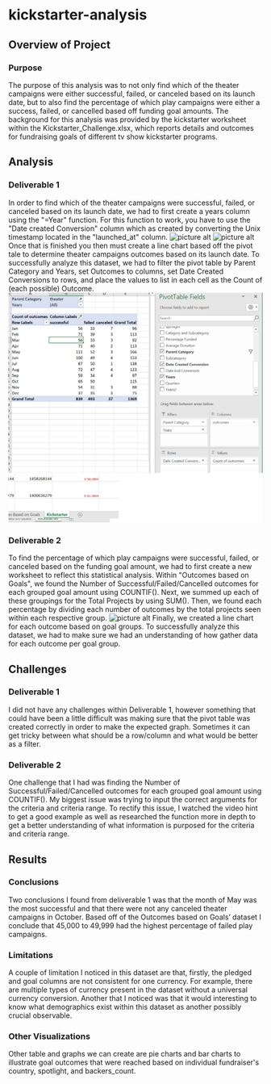 # kickstarter-analysis


##  Overview of Project
### Purpose
  The purpose of this analysis was to not only find which of the theater campaigns were either successful, failed, or canceled based on its launch date, but to also find the percentage of which play campaigns were either a success, failed, or cancelled based off funding goal amounts. 
  The background for this analysis was provided by the kickstarter worksheet within the Kickstarter_Challenge.xlsx, which reports details and outcomes for fundraising goals of different tv show kickstarter programs.

## Analysis
### Deliverable 1
  In order to find which of the theater campaigns were successful, failed, or canceled based on its launch date, we had to first create a years column using the "=Year" function. For this function to work, you have to use the "Date created Conversion" column which as created by converting the Unix timestamp located in the "launched_at" column.
![picture alt](epcoh_exp.png/250x250 "EPOCH to Short Date")
![picture alt](years_exp.png/250x250 "Short Date to YEAR()")
  Once that is finished you then must create a line chart based off the pivot tale to determine theater campaigns outcomes based on its launch date. 
  To successfully analyze this dataset, we had to filter the pivot table by Parent Category and Years, set Outcomes to columns, set Date Created Conversions to rows, and place the values to list in each cell as the Count of (each possible) Outcome.
![picture alt](pc_exp.png "Pivot Table")

### Deliverable 2
  To find the percentage of which play campaigns were successful, failed, or canceled based on the funding goal amount, we had to first create a new worksheet to reflect this statistical analysis. Within "Outcomes based on Goals", we found the Number of Successful/Failed/Cancelled outcomes for each grouped goal amount using COUNTIF(). 
  Next, we summed up each of these groupings for the Total Projects by using SUM(). Then, we found each percentage by dividing each number of outcomes by the total projects seen within each respective group. 
  ![picture alt](http://via.placeholder.com/200x150 "Stat Table and COUNTIFS()")
  Finally, we created a line chart for each outcome based on goal groups. To successfully analyze this dataset, we had to make sure we had an understanding of how gather data for each outcome per goal group.

## Challenges
### Deliverable 1
  I did not have any challenges within Deliverable 1, however something that could have been a little difficult was making sure that the pivot table was created correctly in order to make the expected graph. Sometimes it can get tricky between what should be a row/column and what would be better as a filter.

### Deliverable 2
  One challenge that I had was finding the Number of Successful/Failed/Cancelled outcomes for each grouped goal amount using COUNTIF(). My biggest issue was trying to input the correct arguments for the criteria and criteria range. 
  To rectify this issue, I watched the video hint to get a good example as well as researched the function more in depth to get a better understanding of what information is purposed for the criteria and criteria range.

## Results
### Conclusions
  Two conclusions I found from deliverable 1 was that the month of May was the most successful and that there were not any canceled theater campaigns in October. 
  Based off of the Outcomes based on Goals’ dataset I conclude that 45,000 to 49,999 had the highest percentage of failed play campaigns. 
### Limitations
  A couple of limitation I noticed in this dataset are that, firstly, the pledged and goal columns are not consistent for one currency. For example, there are multiple types of currency present in the dataset without a universal currency conversion. 
  Another that I noticed was that it would interesting to know what demographics exist within this dataset as another possibly crucial observable.
### Other Visualizations
  Other table and graphs we can create are pie charts and bar charts to illustrate goal outcomes that were reached based on individual fundraiser's country, spotlight, and backers_count.
